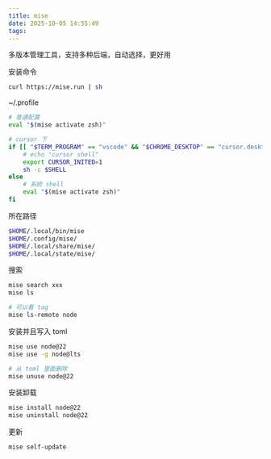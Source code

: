 ```yaml
---
title: mise
date: 2025-10-05 14:55:49
tags:
---
```


多版本管理工具，支持多种后端，自动选择，更好用

安装命令

```sh
curl https://mise.run | sh
```

~/.profile

```sh
# 普通配置
eval "$(mise activate zsh)"

# cursor 下
if [[ "$TERM_PROGRAM" == "vscode" && "$CHROME_DESKTOP" == "cursor.desktop" && -z "$CURSOR_INITED" ]]; then
    # echo "cursor shell"
    export CURSOR_INITED=1
    sh -c $SHELL
else
    # 系统 shell
    eval "$(mise activate zsh)"
fi
```

所在路径

```sh
$HOME/.local/bin/mise
$HOME/.config/mise/
$HOME/.local/share/mise/
$HOME/.local/state/mise/
```

搜索

```sh
mise search xxx
mise ls

# 可以看 tag
mise ls-remote node
```

安装并且写入 toml

```sh
mise use node@22
mise use -g node@lts

# 从 toml 里面删除
mise unuse node@22
```

安装卸载

```sh
mise install node@22
mise uninstall node@22
```

更新

```sh
mise self-update
```
